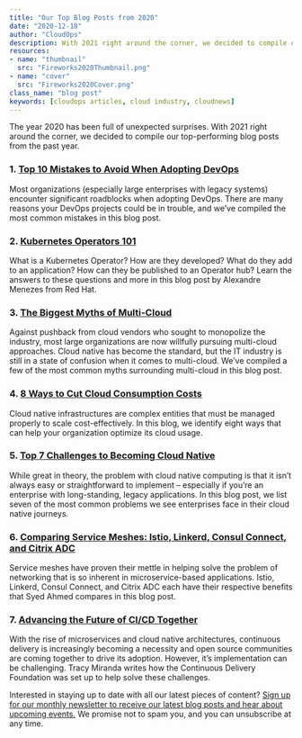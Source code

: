 ```yaml
---
title: "Our Top Blog Posts from 2020"
date: "2020-12-18"
author: "CloudOps"
description: With 2021 right around the corner, we decided to compile our top-performing blog posts from the past year.
resources:
- name: "thumbnail"
  src: "Fireworks2020Thumbnail.png"
- name: "cover"
  src: "Fireworks2020Cover.png"
class_name: "blog post"
keywords: [cloudops articles, cloud industry, cloudnews]
---
```


</p>The year 2020 has been full of unexpected surprises. With 2021 right around the corner, we decided to compile our top-performing blog posts from the past year.</p>

<h3>1. <a href="https://www.cloudops.com/blog/top-10-mistakes-to-avoid-when-adopting-devops/">Top 10 Mistakes to Avoid When Adopting DevOps</a></h3>

<p>Most organizations (especially large enterprises with legacy systems) encounter significant roadblocks when adopting DevOps. There are many reasons your DevOps projects could be in trouble, and we’ve compiled the most common mistakes in this blog post.</p>

<h3>2. <a href="https://www.cloudops.com/blog/kubernetes-operators-101/">Kubernetes Operators 101</a></h3>

<p>What is a Kubernetes Operator? How are they developed? What do they add to an application? How can they be published to an Operator hub? Learn the answers to these questions and more in this blog post by Alexandre Menezes from Red Hat.</p>

<h3>3. <a href="https://www.cloudops.com/blog/the-biggest-myths-of-multi-cloud/">The Biggest Myths of Multi-Cloud</a></h3>

<p>Against pushback from cloud vendors who sought to monopolize the industry, most large organizations are now willfully pursuing multi-cloud approaches. Cloud native has become the standard, but the IT industry is still in a state of confusion when it comes to multi-cloud. We’ve compiled a few of the most common myths surrounding multi-cloud in this blog post.</p>

<h3>4. <a href="https://www.cloudops.com/blog/8-ways-to-cut-cloud-consumption-costs/">8 Ways to Cut Cloud Consumption Costs</a></h3>

<p>Cloud native infrastructures are complex entities that must be managed properly to scale cost-effectively. In this blog, we identify eight ways that can help your organization optimize its cloud usage.</p>

<h3>5. <a href="https://www.cloudops.com/blog/top-7-challenges-to-becoming-cloud-native/">Top 7 Challenges to Becoming Cloud Native</a></h3>

<p>While great in theory, the problem with cloud native computing is that it isn’t always easy or straightforward to implement – especially if you’re an enterprise with long-standing, legacy applications. In this blog post, we list seven of the most common problems we see enterprises face in their cloud native journeys.</p>

<h3>6. <a href="https://www.cloudops.com/blog/comparing-service-meshes-istio-linkerd-and-consul-connect-citrix-adc/">Comparing Service Meshes: Istio, Linkerd, Consul Connect, and Citrix ADC</a></h3>

<p>Service meshes have proven their mettle in helping solve the problem of networking that is so inherent in microservice-based applications. Istio, Linkerd, Consul Connect, and Citrix ADC each have their respective benefits that Syed Ahmed compares in this blog post.</p>

<h3>7. <a href="https://www.cloudops.com/blog/advancing-the-future-of-cicd-together/">Advancing the Future of CI/CD Together</a></h3>

<p>With the rise of microservices and cloud native architectures, continuous delivery is increasingly becoming a necessity and open source communities are coming together to drive its adoption. However, it’s implementation can be challenging. Tracy Miranda writes how the Continuous Delivery Foundation was set up to help solve these challenges.</p>

<p>Interested in staying up to date with all our latest pieces of content? <a href="https://www.cloudops.com/newsletter-signup/">Sign up for our monthly newsletter to receive our latest blog posts and hear about upcoming events.</a> We promise not to spam you, and you can unsubscribe at any time.</p>